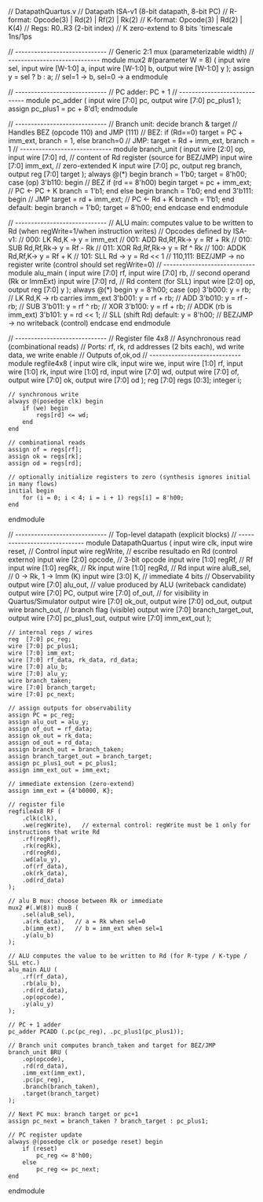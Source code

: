 // DatapathQuartus.v
// Datapath ISA-v1 (8-bit datapath, 8-bit PC)
// R-format: Opcode(3) | Rd(2) | Rf(2) | Rk(2)
// K-format: Opcode(3) | Rd(2) | K(4)
// Regs: R0..R3 (2-bit index)
// K zero-extend to 8 bits
`timescale 1ns/1ps

// -----------------------------
// Generic 2:1 mux (parameterizable width)
// -----------------------------
module mux2 #(parameter W = 8) (
    input  wire sel,
    input  wire [W-1:0] a,
    input  wire [W-1:0] b,
    output wire [W-1:0] y
);
    assign y = sel ? b : a; // sel=1 -> b, sel=0 -> a
endmodule

// -----------------------------
// PC adder: PC + 1
// -----------------------------
module pc_adder (
    input  wire [7:0] pc,
    output wire [7:0] pc_plus1
);
    assign pc_plus1 = pc + 8'd1;
endmodule

// -----------------------------
// Branch unit: decide branch & target
// Handles BEZ (opcode 110) and JMP (111)
// BEZ: if (Rd==0) target = PC + imm_ext, branch = 1, else branch=0
// JMP: target = Rd + imm_ext, branch = 1
// -----------------------------
module branch_unit (
    input  wire [2:0] op,
    input  wire [7:0] rd,       // content of Rd register (source for BEZ/JMP)
    input  wire [7:0] imm_ext,  // zero-extended K
    input  wire [7:0] pc,
    output reg  branch,
    output reg  [7:0] target
);
    always @(*) begin
        branch = 1'b0;
        target = 8'h00;
        case (op)
            3'b110: begin // BEZ
                if (rd == 8'h00) begin
                    target = pc + imm_ext; // PC <- PC + K
                    branch = 1'b1;
                end else begin
                    branch = 1'b0;
                end
            end
            3'b111: begin // JMP
                target = rd + imm_ext; // PC <- Rd + K
                branch = 1'b1;
            end
            default: begin
                branch = 1'b0;
                target = 8'h00;
            end
        endcase
    end
endmodule

// -----------------------------
// ALU main: computes value to be written to Rd (when regWrite=1/when instruction writes)
// Opcodes defined by ISA-v1:
// 000: LK  Rd,K    -> y = imm_ext
// 001: ADD Rd,Rf,Rk-> y = Rf + Rk
// 010: SUB Rd,Rf,Rk-> y = Rf - Rk
// 011: XOR Rd,Rf,Rk-> y = Rf ^ Rk
// 100: ADDK Rd,Rf,K-> y = Rf + K
// 101: SLL Rd     -> y = Rd << 1
// 110,111: BEZ/JMP -> no register write (control should set regWrite=0)
// -----------------------------
module alu_main (
    input  wire [7:0] rf,
    input  wire [7:0] rb,    // second operand (Rk or ImmExt)
    input  wire [7:0] rd,    // Rd content (for SLL)
    input  wire [2:0] op,
    output reg  [7:0] y
);
    always @(*) begin
        y = 8'h00;
        case (op)
            3'b000: y = rb;            // LK Rd,K  -> rb carries imm_ext
            3'b001: y = rf + rb;       // ADD
            3'b010: y = rf - rb;       // SUB
            3'b011: y = rf ^ rb;       // XOR
            3'b100: y = rf + rb;       // ADDK (rb is imm_ext)
            3'b101: y = rd << 1;       // SLL (shift Rd)
            default: y = 8'h00;        // BEZ/JMP -> no writeback (control)
        endcase
    end
endmodule

// -----------------------------
// Register file 4x8
// Asynchronous read (combinational reads)
// Ports: rf, rk, rd addresses (2 bits each), wd write data, we write enable
// Outputs of,ok,od
// -----------------------------
module regfile4x8 (
    input  wire       clk,
    input  wire       we,
    input  wire [1:0] rf,
    input  wire [1:0] rk,
    input  wire [1:0] rd,
    input  wire [7:0] wd,
    output wire [7:0] of,
    output wire [7:0] ok,
    output wire [7:0] od
);
    reg [7:0] regs [0:3];
    integer i;

    // synchronous write
    always @(posedge clk) begin
        if (we) begin
            regs[rd] <= wd;
        end
    end

    // combinational reads
    assign of = regs[rf];
    assign ok = regs[rk];
    assign od = regs[rd];

    // optionally initialize registers to zero (synthesis ignores initial in many flows)
    initial begin
        for (i = 0; i < 4; i = i + 1) regs[i] = 8'h00;
    end
endmodule

// -----------------------------
// Top-level datapath (explicit blocks)
// -----------------------------
module DatapathQuartus (
    input  wire        clk,
    input  wire        reset,
    // Control
    input  wire        regWrite,      // escribe resultado en Rd (control externo)
    input  wire [2:0]  opcode,        // 3-bit opcode
    input  wire [1:0]  regRf,         // Rf
    input  wire [1:0]  regRk,         // Rk
    input  wire [1:0]  regRd,         // Rd
    input  wire        aluB_sel,      // 0 -> Rk, 1 -> Imm (K)
    input  wire [3:0]  K,             // immediate 4 bits
    // Observability
    output wire [7:0]  alu_out,       // value produced by ALU (writeback candidate)
    output wire [7:0]  PC,
    output wire [7:0]  of_out,        // for visibility in Quartus/Simulator
    output wire [7:0]  ok_out,
    output wire [7:0]  od_out,
    output wire        branch_out,    // branch flag (visible)
    output wire [7:0]  branch_target_out,
    output wire [7:0]  pc_plus1_out,
    output wire [7:0]  imm_ext_out
);

    // internal regs / wires
    reg  [7:0] pc_reg;
    wire [7:0] pc_plus1;
    wire [7:0] imm_ext;
    wire [7:0] rf_data, rk_data, rd_data;
    wire [7:0] alu_b;
    wire [7:0] alu_y;
    wire branch_taken;
    wire [7:0] branch_target;
    wire [7:0] pc_next;

    // assign outputs for observability
    assign PC = pc_reg;
    assign alu_out = alu_y;
    assign of_out = rf_data;
    assign ok_out = rk_data;
    assign od_out = rd_data;
    assign branch_out = branch_taken;
    assign branch_target_out = branch_target;
    assign pc_plus1_out = pc_plus1;
    assign imm_ext_out = imm_ext;

    // immediate extension (zero-extend)
    assign imm_ext = {4'b0000, K};

    // register file
    regfile4x8 RF (
        .clk(clk),
        .we(regWrite),   // external control: regWrite must be 1 only for instructions that write Rd
        .rf(regRf),
        .rk(regRk),
        .rd(regRd),
        .wd(alu_y),
        .of(rf_data),
        .ok(rk_data),
        .od(rd_data)
    );

    // alu B mux: choose between Rk or immediate
    mux2 #(.W(8)) muxB (
        .sel(aluB_sel),
        .a(rk_data),   // a = Rk when sel=0
        .b(imm_ext),   // b = imm_ext when sel=1
        .y(alu_b)
    );

    // ALU computes the value to be written to Rd (for R-type / K-type / SLL etc.)
    alu_main ALU (
        .rf(rf_data),
        .rb(alu_b),
        .rd(rd_data),
        .op(opcode),
        .y(alu_y)
    );

    // PC + 1 adder
    pc_adder PCADD (.pc(pc_reg), .pc_plus1(pc_plus1));

    // Branch unit computes branch_taken and target for BEZ/JMP
    branch_unit BRU (
        .op(opcode),
        .rd(rd_data),
        .imm_ext(imm_ext),
        .pc(pc_reg),
        .branch(branch_taken),
        .target(branch_target)
    );

    // Next PC mux: branch target or pc+1
    assign pc_next = branch_taken ? branch_target : pc_plus1;

    // PC register update
    always @(posedge clk or posedge reset) begin
        if (reset)
            pc_reg <= 8'h00;
        else
            pc_reg <= pc_next;
    end

endmodule
